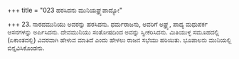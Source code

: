 +++
title = "023 ಹರಸಿದನು ಮುನಿಯಘ್ರ್ಯಪಾದ್ಯೋ"

+++
23. ನಾರದಮುನಿಯು ಅವರನ್ನು ಹರಸಿದನು. ಧರ್ಮರಾಜನು, ಅವರಿಗೆ ಅಘ್ರ್ಯ, ಪಾದ್ಯ ಮಧುಪರ್ಕ ಆಸನಗಳನ್ನು ಅರ್ಪಿಸಿದನು. ದೇವಮುನಿಯು ಸಂತೋಷದಿಂದ ಅವನ್ನು ಸ್ವೀಕರಿಸಿದನು. ಮಿತಿಯುಳ್ಳ ಸಮೂಹದಲ್ಲಿ (ಏಕಾಂತದಲ್ಲಿ) ವಿವರವಾಗಿ ಹೇಳುವ ಮಾತಿದೆ ಎಂದು ಹೇಳಲು ರಾಜನ ಸಭೆಯು ಹರಿಯಿತು. ಭೂಪಾಲನು ಮುನಿಯಲ್ಲಿ ಬಿನ್ನವಿಸಿಕೊಂಡನು.